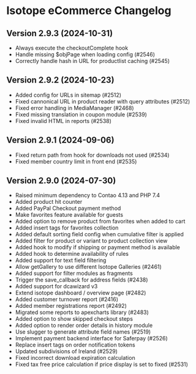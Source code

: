 Isotope eCommerce Changelog
===========================

Version 2.9.3 (2024-10-31)
--------------------------

- Always execute the checkoutComplete hook
- Handle missing $objPage when loading config (#2546)
- Correctly handle hash in URL for productlist caching (#2545)


Version 2.9.2 (2024-10-23)
--------------------------

- Added config for URLs in sitemap (#2512)
- Fixed cannonical URL in product reader with query attributes (#2512)
- Fixed error handling in MediaManager (#2468)
- Fixed missing translation in coupon module (#2539)
- Fixed invalid HTML in reports (#2538)


Version 2.9.1 (2024-09-06)
--------------------------

- Fixed return path from hook for downloads not used (#2534)
- Fixed member country limit in front end (#2535)


Version 2.9.0 (2024-07-30)
--------------------------

- Raised minimum dependency to Contao 4.13 and PHP 7.4
- Added product hit counter
- Added PayPal Checkout payment method
- Make favorites feature available for guests
- Added option to remove product from favorites when added to cart
- Added insert tags for favorites collection
- Added default sorting field config when cumulative filter is applied
- Added filter for product or variant to product collection view
- Added hook to modify if shipping or payment method is available
- Added hook to determine availability of rules
- Added support for text field filtering
- Allow getGallery to use different Isotope Galleries (#2461)
- Added support for filter modules as fragments
- Trigger the save_callback for address fields (#2438)
- Added support for dcawizard v3
- Extend isotope dashboard / overview page (#2482)
- Added customer turnover report (#2416)
- Added member registrations report (#2492)
- Migrated some reports to apexcharts library (#2483)
- Added option to show skipped checkout steps
- Added option to render order details in history module
- Use slugger to generate attribute field names (#2519)
- Implement payment backend interface for Saferpay (#2526)
- Replace insert tags on order notification tokens
- Updated subdivisions of Ireland (#2529)
- Fixed incorrect download expiration calculation
- Fixed tax free price calculation if price display is set to fixed (#2531)
